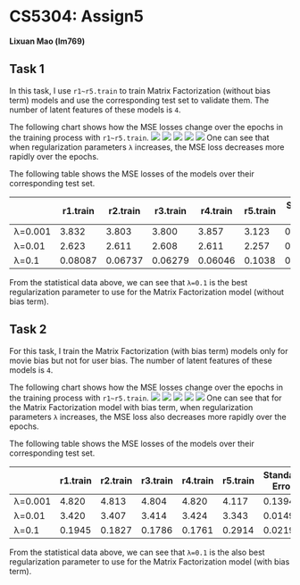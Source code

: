 # CS5304: Assign5
**Lixuan Mao (lm769)**
## Task 1
In this task, I use `r1~r5.train` to train Matrix Factorization (without bias term) models and use the corresponding test set to validate them. The number of latent features of these models is `4`.

The following chart shows how the MSE losses change over the epochs in the training process with `r1~r5.train`.
![](r1_train.png)
![](r2_train.png)
![](r3_train.png)
![](r4_train.png)
![](r5_train.png)
One can see that when regularization parameters `λ` increases, the MSE loss decreases more rapidly over the epochs.

The following table shows the MSE losses of the models over their corresponding test set.

|  | r1.train  | r2.train  | r3.train  | r4.train  |  r5.train | Standard Error |
|---|---|---|---|---|---|---|
| λ=0.001  | 3.832  | 3.803  |  3.800 |  3.857 | 3.123  | 0.1403|
| λ=0.01  | 2.623  |  2.611 | 2.608  |  2.611 |  2.257 | 0.07129|
| λ=0.1  |  0.08087 |  0.06737 | 0.06279  |  0.06046 | 0.1038  | 0.008008 |

From the statistical data above, we can see that `λ=0.1` is the best regularization parameter to use for the Matrix Factorization model (without bias term).

## Task 2
For this task, I train the Matrix Factorization (with bias term) models only for movie bias but not for user bias. The number of latent features of these models is `4`.

The following chart shows how the MSE losses change over the epochs in the training process with `r1~r5.train`.
![](r1_train_with_bias.png)
![](r2_train_with_bias.png)
![](r3_train_with_bias.png)
![](r4_train_with_bias.png)
![](r5_train_with_bias.png)
One can see that for the Matrix Factorization model with bias term, when regularization parameters `λ` increases, the MSE loss also decreases more rapidly over the epochs.

The following table shows the MSE losses of the models over their corresponding test set.

|  | r1.train  | r2.train  | r3.train  | r4.train  |  r5.train | Standard Error |
|---|---|---|---|---|---|---|
| λ=0.001  | 4.820  | 4.813 |  4.804 |  4.820 | 4.117  | 0.1394|
| λ=0.01  | 3.420  |  3.407 | 3.414  |  3.424 |  3.343| 0.01492|
| λ=0.1  |  0.1945 |  0.1827 | 0.1786  |  0.1761 | 0.2914  | 0.02191|

From the statistical data above, we can see that `λ=0.1` is the also best regularization parameter to use for the Matrix Factorization model (with bias term).
